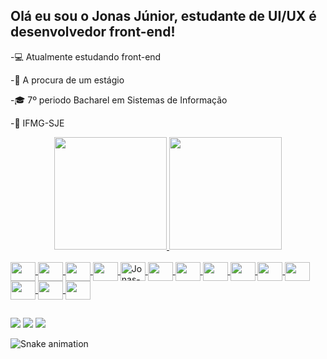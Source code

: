 ## Olá eu sou o Jonas Júnior, estudante de UI/UX é desenvolvedor front-end!

-💻 Atualmente estudando front-end

-🚀 A procura de um estágio

-🎓 7º periodo Bacharel em Sistemas de Informação

-🏫 IFMG-SJE

<div align="center">
  <a href="https://github.com/jonasjunior">
  <img height="180em" src="https://github-readme-stats.vercel.app/api?username=jonas270&show_icons=true&theme=dark&include_all_commits=true&count_private=true"/>
  <img height="180em" src="https://github-readme-stats.vercel.app/api/top-langs/?username=jonas270&layout=compact&langs_count=7&theme=dark"/>
</div>
<div style="display: inline_block"><br>
  <img  <img align="center" height="30" width="40" src="https://cdn.jsdelivr.net/gh/devicons/devicon/icons/html5/html5-original.svg" />
  <img align="center" height="30" width="40" src="https://cdn.jsdelivr.net/gh/devicons/devicon/icons/css3/css3-original.svg" />
  <img align="center" height="30" width="40" src="https://cdn.jsdelivr.net/gh/devicons/devicon/icons/javascript/javascript-plain.svg" />
  <img align="center" height="30" width="40" src="https://cdn.jsdelivr.net/gh/devicons/devicon/icons/figma/figma-original.svg" />
  <img  align="center" alt="Jonas-react" height="30" width="40"src="https://cdn.jsdelivr.net/gh/devicons/devicon/icons/react/react-original-wordmark.svg" />     
  <img align="center" height="30" width="40" src="https://cdn.jsdelivr.net/gh/devicons/devicon/icons/java/java-original-wordmark.svg" />
  <img align="center" height="30" width="40" src="https://cdn.jsdelivr.net/gh/devicons/devicon/icons/c/c-original.svg" />
  <img  align="center" height="30" width="40" src="https://cdn.jsdelivr.net/gh/devicons/devicon/icons/cplusplus/cplusplus-original.svg" />
  <img  align="center" height="30" width="40" src="https://cdn.jsdelivr.net/gh/devicons/devicon/icons/csharp/csharp-original.svg" />
  <img align="center" height="30" width="40" src="https://cdn.jsdelivr.net/gh/devicons/devicon/icons/python/python-original.svg" />
  <img  align="center" height="30" width="40" src="https://cdn.jsdelivr.net/gh/devicons/devicon/icons/photoshop/photoshop-plain.svg" />
  <img  align="center" height="30" width="40" src="https://cdn.jsdelivr.net/gh/devicons/devicon/icons/sqlite/sqlite-original.svg" />     
  <img  align="center" height="30" width="40" src="https://cdn.jsdelivr.net/gh/devicons/devicon/icons/mysql/mysql-original-wordmark.svg" />
  <img  align="center" height="30" width="40" src="https://cdn.jsdelivr.net/gh/devicons/devicon/icons/php/php-original.svg" />
          
                       
  
  
  
  ##
 
<div> 

  <a href="https://www.instagram.com/jonasjuniorr_/?hl=pt-br" target="_blank"><img src="https://img.shields.io/badge/-Instagram-%23E4405F?style=for-the-badge&logo=instagram&logoColor=white" target="_blank"></a>
  <a href = "mailto:juniorjonas607@gmail.com"><img src="https://img.shields.io/badge/-Gmail-%23333?style=for-the-badge&logo=gmail&logoColor=white" target="_blank"></a>
  <a href="https://www.linkedin.com/in/jonas-junior-b50342144/" target="_blank"><img src="https://img.shields.io/badge/-LinkedIn-%230077B5?style=for-the-badge&logo=linkedin&logoColor=white" target="_blank"></a> 
 
  ![Snake animation](https://github.com/jonas270/rafaballerini/blob/output/github-contribution-grid-snake.svg)
 
</div>
